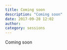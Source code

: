 ```yaml
---
title: Coming soon
description: "Coming soon"
date: 2017-09-28 12:02
author:
category: sessions
---
```

Coming soon